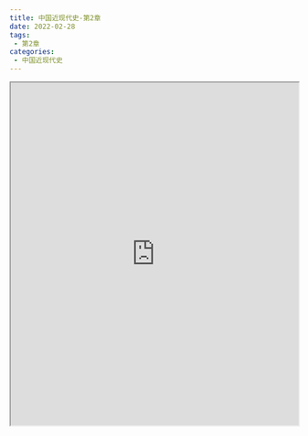 ```yaml
---
title: 中国近现代史-第2章
date: 2022-02-28
tags:
 - 第2章
categories:
 - 中国近现代史
---
```




<iframe src="https://wanli.yourtools.icu/pdf/web/viewer.html?file=https://vkceyugu.cdn.bspapp.com/VKCEYUGU-98958311-3e7b-45a4-9247-ea869d6246c3/7ea0d074-960d-4471-99a1-2c1698c4baed.pdf" width="100%" height="600px"></iframe>